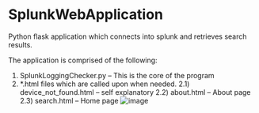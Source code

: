 # SplunkWebApplication
Python flask application which connects into splunk and retrieves search results.

The application is comprised of the following:

1)	SplunkLoggingChecker.py – This is the core of the program
2)	*.html files which are called upon when needed.
2.1) device_not_found.html – self explanatory
2.2) about.html – About page
2.3) search.html – Home page
![image](https://user-images.githubusercontent.com/19916793/206930192-de93cfd4-8df9-4102-ae27-75b6fe0e02cd.png)

